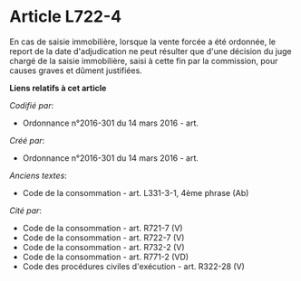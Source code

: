 # Article L722-4

En cas de saisie immobilière, lorsque la vente forcée a été ordonnée, le report de la date d'adjudication ne peut résulter
que d'une décision du juge chargé de la saisie immobilière, saisi à cette fin par la commission, pour causes graves et dûment
justifiées.

**Liens relatifs à cet article**

_Codifié par_:

  - Ordonnance n°2016-301 du 14 mars 2016 - art.

_Créé par_:

  - Ordonnance n°2016-301 du 14 mars 2016 - art.

_Anciens textes_:

  - Code de la consommation - art. L331-3-1, 4ème phrase (Ab)

_Cité par_:

  - Code de la consommation - art. R721-7 (V)
  - Code de la consommation - art. R722-7 (V)
  - Code de la consommation - art. R732-2 (V)
  - Code de la consommation - art. R771-2 (VD)
  - Code des procédures civiles d'exécution - art. R322-28 (V)
